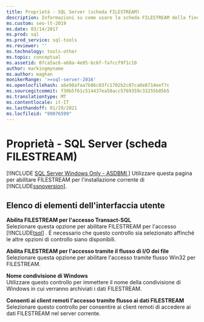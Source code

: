 ```yaml
---
title: Proprietà - SQL Server (scheda FILESTREAM)
description: Informazioni su come usare la scheda FILESTREAM della finestra di dialogo Proprietà SQL Server per abilitare FILESTREAM per un'installazione di SQL Server 2019.
ms.custom: seo-lt-2019
ms.date: 03/14/2017
ms.prod: sql
ms.prod_service: sql-tools
ms.reviewer: ''
ms.technology: tools-other
ms.topic: conceptual
ms.assetid: 07ca5ac6-a68a-4e85-bc6f-fa7ccf9f1c10
author: markingmyname
ms.author: maghan
monikerRange: '>=sql-server-2016'
ms.openlocfilehash: a6e98afaa7b86c03fc1702b2c07ca0e8714eef7c
ms.sourcegitcommit: f30b5f61c514437ea58acc5769359c33255b85b5
ms.translationtype: MT
ms.contentlocale: it-IT
ms.lasthandoff: 01/29/2021
ms.locfileid: "99076599"
---
```

# <a name="sql-server-properties-filestream-tab"></a>Proprietà - SQL Server (scheda FILESTREAM)
[!INCLUDE [SQL Server Windows Only - ASDBMI ](../../includes/applies-to-version/sql-windows-only-asdbmi.md)]
  Utilizzare questa pagina per abilitare FILESTREAM per l'installazione corrente di [!INCLUDE[ssnoversion](../../includes/ssnoversion-md.md)].  
  
## <a name="ui-element-list"></a>Elenco di elementi dell'interfaccia utente  
 **Abilita FILESTREAM per l'accesso Transact-SQL**  
 Selezionare questa opzione per abilitare FILESTREAM per l'accesso [!INCLUDE[tsql](../../includes/tsql-md.md)] . È necessario che questo controllo sia selezionato affinché le altre opzioni di controllo siano disponibili.  
  
 **Abilita FILESTREAM per l'accesso tramite il flusso di I/O dei file**  
 Selezionare questa opzione per abilitare l'accesso tramite flusso Win32 per FILESTREAM.  
  
 **Nome condivisione di Windows**  
 Utilizzare questo controllo per immettere il nome della condivisione di Windows in cui verranno archiviati i dati FILESTREAM.  
  
 **Consenti ai client remoti l'accesso tramite flusso ai dati FILESTREAM**  
 Selezionare questo controllo per consentire ai client remoti di accedere ai dati FILESTREAM nel server corrente.  
  
  
